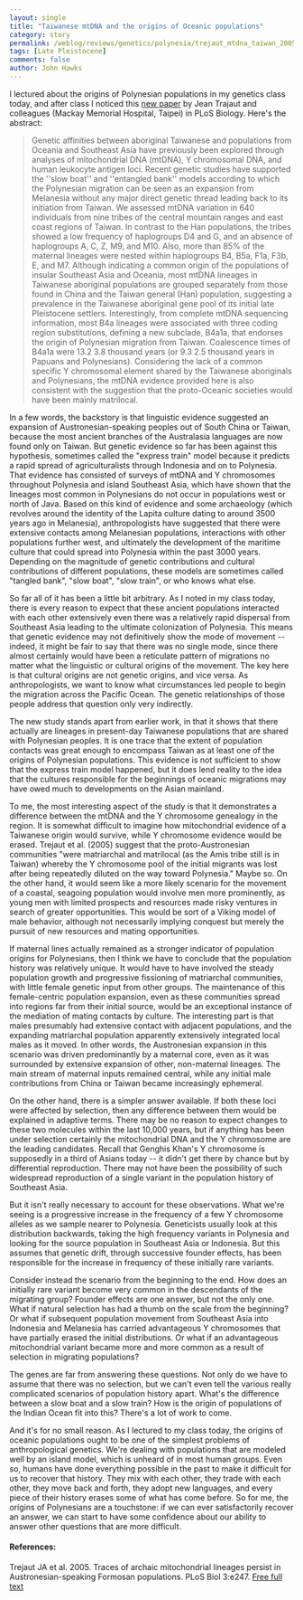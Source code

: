 ```yaml
---
layout: single 
title: "Taiwanese mtDNA and the origins of Oceanic populations" 
category: story
permalink: /weblog/reviews/genetics/polynesia/trejaut_mtdna_taiwan_2005.html
tags: [Late Pleistocene] 
comments: false 
author: John Hawks 
---
```



<p>
I lectured about the origins of Polynesian populations in my genetics class today, and after class I noticed this <a href="http://biology.plosjournals.org/perlserv/?request=get-document&doi=10.1371/journal.pbio.0030247">new paper</a> by Jean Trajaut and colleagues (Mackay Memorial Hospital, Taipei) in PLoS Biology. Here's the abstract: 
</p>

<blockquote>Genetic affinities between aboriginal Taiwanese and populations from Oceania and Southeast Asia have previously been explored through analyses of mitochondrial DNA (mtDNA), Y chromosomal DNA, and human leukocyte antigen loci. Recent genetic studies have supported the ''slow boat'' and ''entangled bank'' models according to which the Polynesian migration can be seen as an expansion from Melanesia without any major direct genetic thread leading back to its initiation from Taiwan. We assessed mtDNA variation in 640 individuals from nine tribes of the central mountain ranges and east coast regions of Taiwan. In contrast to the Han populations, the tribes showed a low frequency of haplogroups D4 and G, and an absence of haplogroups A, C, Z, M9, and M10. Also, more than 85% of the maternal lineages were nested within haplogroups B4, B5a, F1a, F3b, E, and M7. Although indicating a common origin of the populations of insular Southeast Asia and Oceania, most mtDNA lineages in Taiwanese aboriginal populations are grouped separately from those found in China and the Taiwan general (Han) population, suggesting a prevalence in the Taiwanese aboriginal gene pool of its initial late Pleistocene settlers. Interestingly, from complete mtDNA sequencing information, most B4a lineages were associated with three coding region substitutions, defining a new subclade, B4a1a, that endorses the origin of Polynesian migration from Taiwan. Coalescence times of B4a1a were 13.2  3.8 thousand years (or 9.3  2.5 thousand years in Papuans and Polynesians). Considering the lack of a common specific Y chromosomal element shared by the Taiwanese aboriginals and Polynesians, the mtDNA evidence provided here is also consistent with the suggestion that the proto-Oceanic societies would have been mainly matrilocal.</blockquote>

<p>
In a few words, the backstory is that linguistic evidence suggested an expansion of Austronesian-speaking peoples out of South China or Taiwan, because the most ancient branches of the Australasia languages are now found only on Taiwan.  But genetic evidence so far has been against this hypothesis, sometimes called the "express train" model because it predicts a rapid spread of agriculturalists through Indonesia and on to Polynesia.  That evidence has consisted of surveys of mtDNA and Y chromosomes throughout Polynesia and island Southeast Asia, which have shown that the lineages most common in Polynesians do not occur in populations west or north of Java.  Based on this kind of evidence and some archaeology (which revolves around the identity of the Lapita culture dating to around 3500 years ago in Melanesia), anthropologists have suggested that there were extensive contacts among Melanesian populations, interactions with other populations further west, and ultimately the development of the maritime culture that could spread into Polynesia within the past 3000 years.  Depending on the magnitude of genetic contributions and cultural contributions of different populations, these models are sometimes called "tangled bank", "slow boat", "slow train", or who knows what else. 
</p>

<p>
So far all of it has been a little bit arbitrary.  As I noted in my class today, there is every reason to expect that these ancient populations interacted with each other extensively even there was a relatively rapid dispersal from Southeast Asia leading to the ultimate colonization of Polynesia.  This means that genetic evidence may not definitively show the mode of movement -- indeed, it might be fair to say that there was no single mode, since there almost certainly would have been a reticulate pattern of migrations no matter what the linguistic or cultural origins of the movement. The key here is that cultural origins are not genetic origins, and vice versa.  As anthropologists, we want to know what circumstances led people to begin the migration across the Pacific Ocean.  The genetic relationships of those people address that question only very indirectly.  
</p>

<p>
The new study stands apart from earlier work, in that it shows that there actually are lineages in present-day Taiwanese populations that are shared with Polynesian peoples.  It is one trace that the extent of population contacts was great enough to encompass Taiwan as at least one of the origins of Polynesian populations.  This evidence is not sufficient to show that the express train model happened, but it does lend reality to the idea that the cultures responsible for the beginnings of oceanic migrations may have owed much to developments on the Asian mainland.  
</p>

<p>
To me, the most interesting aspect of the study is that it demonstrates a difference between the mtDNA and the Y chromosome genealogy in the region. It is somewhat difficult to imagine how mitochondrial evidence of a Taiwanese origin would survive, while Y chromosome evidence would be erased. Trejaut et al. (2005) suggest that the proto-Austronesian communities "were matriarchal and matrilocal (as the Amis tribe still is in Taiwan) whereby the Y chromosome pool of the initial migrants was lost after being repeatedly diluted on the way toward Polynesia." Maybe so.  On the other hand, it would seem like a more likely scenario for the movement of a coastal, seagoing population would involve men more prominently, as young men with limited prospects and resources made risky ventures in search of greater opportunities. This would be sort of a Viking model of male behavior, although not necessarily implying conquest but merely the pursuit of new resources and mating opportunities.  
</p>

<p>
If maternal lines actually remained as a stronger indicator of population origins for Polynesians, then I think we have to conclude that the population history was relatively unique.  It would have to have involved the steady population growth and progressive fissioning of matriarchal communities, with little female genetic input from other groups.  The maintenance of this female-centric population expansion, even as these communities spread into regions far from their initial source, would be an exceptional instance of the mediation of mating contacts by culture. The interesting part is that males presumably had extensive contact with adjacent populations, and the expanding matriarchal population apparently extensively integrated local males as it moved.  In other words, the Austronesian expansion in this scenario was driven predominantly by a maternal core, even as it was surrounded by extensive expansion of other, non-maternal lineages.  The main stream of maternal inputs remained central, while any initial male contributions from China or Taiwan became increasingly ephemeral. 
</p>

<p>
On the other hand, there is a simpler answer available. If both these loci were affected by selection, then any difference between them would be explained in adaptive terms. There may be no reason to expect changes to these two molecules within the last 10,000 years, but if anything has been under selection certainly the mitochondrial DNA and the Y chromosome are the leading candidates.  Recall that Genghis Khan's Y chromosome is supposedly in a third of Asians today -- it didn't get there by chance but by differential reproduction. There may not have been the possibility of such widespread reproduction of a single variant in the population history of Southeast Asia.  
</p>

<p>
But it isn't really necessary to account for these observations.  What we're seeing is a progressive increase in the frequency of a few Y chromosome alleles as we sample nearer to Polynesia. Geneticists usually look at this distribution backwards, taking the high frequency variants in Polynesia and looking for the source population in Southeast Asia or Indonesia.  But this assumes that genetic drift, through successive founder effects, has been responsible for the increase in frequency of these initially rare variants. 
</p>

<p>
Consider instead the scenario from the beginning to the end.  How does an initially rare variant become very common in the descendants of the migrating group? Founder effects are one answer, but not the only one.  What if natural selection has had a thumb on the scale from the beginning? Or what if subsequent population movement from Southeast Asia into Indonesia and Melanesia has carried advantageous Y chromosomes that have partially erased the initial distributions.  Or what if an advantageous mitochondrial variant became more and more common as a result of selection in migrating populations? 
</p>

<p>
The genes are far from answering these questions.  Not only do we have to assume that there was no selection, but we can't even tell the various really complicated scenarios of population history apart.  What's the difference between a slow boat and a slow train? How is the origin of populations of the Indian Ocean fit into this? There's a lot of work to come.  
</p>

<p>
And it's for no small reason.  As I lectured to my class today, the origins of oceanic populations ought to be one of the simplest problems of anthropological genetics.  We're dealing with populations that are modeled well by an island model, which is unheard of in most human groups.  Even so, humans have done everything possible in the past to make it difficult for us to recover that history. They mix with each other, they trade with each other, they move back and forth, they adopt new languages, and every piece of their history erases some of what has come before. So for me, the origins of Polynesians are a touchstone: if we can ever satisfactorily recover an answer, we can start to have some confidence about our ability to answer other questions that are more difficult. 
</p>

<h4>References:</h4>

<p class="cite">Trejaut JA et al. 2005. Traces of archaic mitochondrial lineages persist in Austronesian-speaking Formosan populations. PLoS Biol 3:e247. <a href="http://biology.plosjournals.org/perlserv/?request=get-document&doi=10.1371/journal.pbio.0030247">Free full text</a></p>

